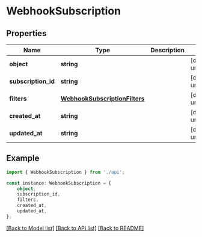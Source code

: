 # WebhookSubscription


## Properties

Name | Type | Description | Notes
------------ | ------------- | ------------- | -------------
**object** | **string** |  | [default to undefined]
**subscription_id** | **string** |  | [default to undefined]
**filters** | [**WebhookSubscriptionFilters**](WebhookSubscriptionFilters.md) |  | [default to undefined]
**created_at** | **string** |  | [default to undefined]
**updated_at** | **string** |  | [default to undefined]

## Example

```typescript
import { WebhookSubscription } from './api';

const instance: WebhookSubscription = {
    object,
    subscription_id,
    filters,
    created_at,
    updated_at,
};
```

[[Back to Model list]](../README.md#documentation-for-models) [[Back to API list]](../README.md#documentation-for-api-endpoints) [[Back to README]](../README.md)
